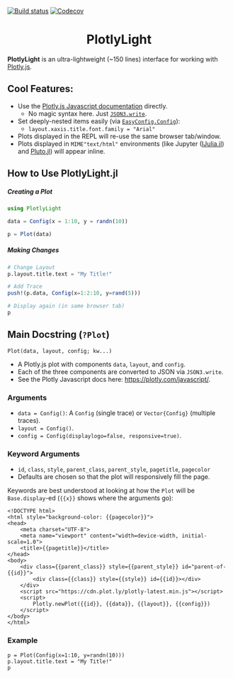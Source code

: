 [![Build status](https://github.com/joshday/PlotlyLight.jl/workflows/CI/badge.svg)](https://github.com/joshday/PlotlyLight.jl/actions?query=workflow%3ACI+branch%3Amaster)
[![Codecov](https://codecov.io/gh/joshday/PlotlyLight.jl/branch/master/graph/badge.svg)](https://codecov.io/gh/joshday/PlotlyLight.jl)


<h1 align="center">PlotlyLight</h1>

**PlotlyLight** is an ultra-lightweight (~150 lines) interface for working with [Plotly.js](https://plotly.com/javascript/).

## Cool Features:

- Use the [Plotly.js Javascript documentation](https://plotly.com/javascript/) directly.
    - No magic syntax here.  Just [`JSON3.write`](https://github.com/quinnj/JSON3.jl).
- Set deeply-nested items easily (via [`EasyConfig.Config`](https://github.com/joshday/EasyConfig.jl)):
    - `layout.xaxis.title.font.family = "Arial"`
- Plots displayed in the REPL will re-use the same browser tab/window.
- Plots displayed in `MIME"text/html"` environments (like Jupyter ([IJulia.jl](https://github.com/JuliaLang/IJulia.jl)) and [Pluto.jl](https://github.com/fonsp/Pluto.jl)) will appear inline.



## How to Use PlotlyLight.jl

##### Creating a Plot

```julia
using PlotlyLight

data = Config(x = 1:10, y = randn(10))

p = Plot(data)
```

##### Making Changes

```julia
# Change Layout
p.layout.title.text = "My Title!"

# Add Trace
push!(p.data, Config(x=1:2:10, y=rand(5)))

# Display again (in same browser tab)
p
```

## Main Docstring (`?Plot`)

    Plot(data, layout, config; kw...)

- A Plotly.js plot with components `data`, `layout`, and `config`.
- Each of the three components are converted to JSON via `JSON3.write`.
- See the Plotly Javascript docs here: https://plotly.com/javascript/.

### Arguments
- `data = Config()`: A `Config` (single trace) or `Vector{Config}` (multiple traces).
- `layout = Config()`.
- `config = Config(displaylogo=false, responsive=true)`.

### Keyword Arguments

- `id`, `class`, `style`, `parent_class`, `parent_style`, `pagetitle`, `pagecolor`
- Defaults are chosen so that the plot will responsively fill the page.

Keywords are best understood at looking at how the `Plot` will be `Base.display`-ed (`{{x}}` shows where the arguments go):

    <!DOCTYPE html>
    <html style="background-color: {{pagecolor}}">
    <head>
        <meta charset="UTF-8">
        <meta name="viewport" content="width=device-width, initial-scale=1.0">
        <title>{{pagetitle}}</title>
    </head>
    <body>
        <div class={{parent_class}} style={{parent_style}} id="parent-of-{{id}}">
            <div class={{class}} style={{style}} id={{id}}></div>
        </div>
        <script src="https://cdn.plot.ly/plotly-latest.min.js"></script>
        <script>
            Plotly.newPlot({{id}}, {{data}}, {{layout}}, {{config}})
        </script>
    </body>
    </html>

### Example

    p = Plot(Config(x=1:10, y=randn(10)))
    p.layout.title.text = "My Title!"
    p
